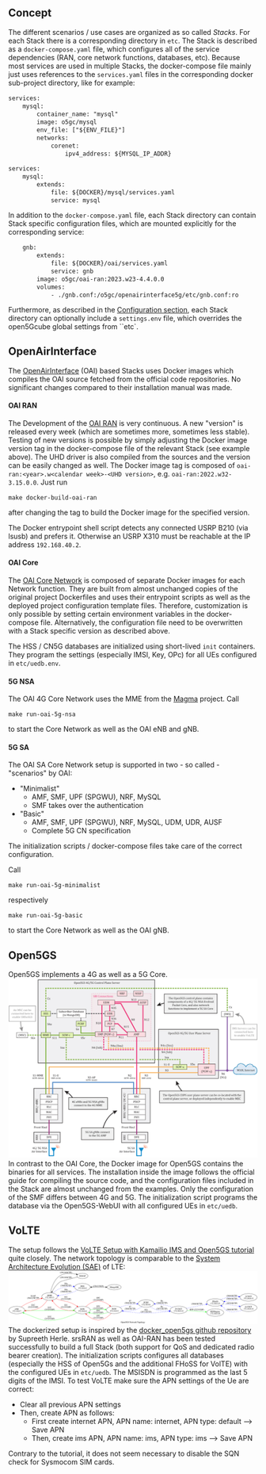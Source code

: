 ## Concept
The different scenarios / use cases are organized as so called *Stacks*. For each Stack there is
a corresponding directory in ``etc``. The Stack is described as a ``docker-compose.yaml`` file,
which configures all of the service dependencies (RAN, core network functions, databases, etc).
Because most services are used in multiple Stacks, the docker-compose file mainly just uses
references to the ``services.yaml`` files in the corresponding docker sub-project directory,
like for example:
```docker title="docker/mysql/services.yaml"
services:
    mysql:
        container_name: "mysql"
        image: o5gc/mysql
        env_file: ["${ENV_FILE}"]
        networks:
            corenet:
                ipv4_address: ${MYSQL_IP_ADDR}
```
```docker title="etc/srsran-open5gs-4g-volte/docker-compose.yaml"
services:
    mysql:
        extends:
            file: ${DOCKER}/mysql/services.yaml
            service: mysql
```
In addition to the ``docker-compose.yaml`` file, each Stack directory can contain Stack specific
configuration files, which are mounted explicitly for the corresponding service:
```docker title="etc/oairan-open5gs-5g/docker-compose.yaml"
    gnb:
        extends:
            file: ${DOCKER}/oai/services.yaml
            service: gnb
        image: o5gc/oai-ran:2023.w23-4.4.0.0
        volumes:
            - ./gnb.conf:/o5gc/openairinterface5g/etc/gnb.conf:ro
```
Furthermore, as described in the [Configuration section](user_guide.md#configuration), each
Stack directory can optionally include a ``settings.env`` file, which overrides the open5Gcube
global settings from ``etc`.

## OpenAirInterface
The [OpenAirInterface](https://openairinterface.org/) (OAI) based Stacks uses Docker images which
compiles the OAI source fetched from the official code repositories. No significant changes
compared to their installation manual was made.

#### OAI RAN
The Development of the [OAI RAN](https://gitlab.eurecom.fr/oai/openairinterface5g) is very
continuous. A new "version" is released every week (which are sometimes more, sometimes less
stable). Testing of new versions is possible by simply adjusting the Docker image version tag
in the docker-compose file of the relevant Stack (see example above). The UHD driver is also
compiled from the sources and the version can be easily changed as well. The Docker image tag
is composed of
``oai-ran:<year>.w<calendar week>-<UHD version>``,  e.g. ``oai-ran:2022.w32-3.15.0.0``.
Just run
```console
make docker-build-oai-ran
```
after changing the tag to build the Docker image for the specified version.

The Docker entrypoint shell script detects any connected USRP B210 (via lsusb) and prefers it.
Otherwise an USRP X310 must be reachable at the IP address ``192.168.40.2``.

#### OAI Core
The [OAI Core Network](https://gitlab.eurecom.fr/oai/cn5g/oai-cn5g-fed) is composed of separate
Docker images for each Network function. They are built from almost unchanged copies of the
original project Dockerfiles and uses their entrypoint scripts as well as the deployed project
configuration template files. Therefore, customization is only possible by setting certain
environment variables in the docker-compose file. Alternatively, the configuration file need to
be overwritten with a Stack specific version as described above.

The HSS / CN5G databases are initialized using short-lived ``init`` containers. They program
the settings (especially IMSI, Key, OPc) for all UEs configured in ``etc/uedb.env``.

#### 5G NSA
The OAI 4G Core Network uses the MME from the [Magma](https://github.com/magma/magma) project.
Call
```console
make run-oai-5g-nsa
```
to start the Core Network as well as the OAI eNB and gNB.

#### 5G SA
The OAI SA Core Network setup is supported in two - so called - "scenarios" by OAI:

* "Minimalist"
    * AMF, SMF, UPF (SPGWU), NRF, MySQL
    * SMF takes over the authentication
* "Basic"
    * AMF, SMF, UPF (SPGWU), NRF, MySQL, UDM, UDR, AUSF
    * Complete 5G CN specification

The initialization scripts / docker-compose files take care of the correct configuration.

Call
```console
make run-oai-5g-minimalist
```
respectively
```console
make run-oai-5g-basic
```
to start the Core Network as well as the OAI gNB.

## Open5GS
Open5GS implements a 4G as well as a 5G Core.
![Open5GS](img/open5gs.png)
In contrast to the OAI Core, the Docker image for Open5GS contains the binaries for all services.
The installation inside the image follows the official guide for compiling the source code,
and the configuration files included in the Stack are almost unchanged from the examples.
Only the configuration of the SMF differs between 4G and 5G. The initialization script
programs the database via the Open5GS-WebUI with all configured UEs in ``etc/uedb``.

## VoLTE
The setup follows the
[VoLTE Setup with Kamailio IMS and Open5GS tutorial](https://open5gs.org/open5gs/docs/tutorial/02-VoLTE-setup/)
quite closely.
The network topology is comparable to the
[System Architecture Evolution (SAE)](https://en.wikipedia.org/wiki/System_Architecture_Evolution)
of LTE: ![VoLTE_Topology](img/volte_topology.png)
The dockerized setup is inspired by the
[docker_open5gs github repository](https://github.com/herlesupreeth/docker_open5gs)
by Supreeth Herle.
srsRAN as well as OAI-RAN has been tested successfully to build a full Stack (both support for QoS
and dedicated radio bearer creation).
The initialization scripts configures all databases (especially the HSS of Open5Gs and the
additional FHoSS for VolTE) with the configured UEs in ``etc/uedb``. The MSISDN is programmed as
the last 5 digits of the IMSI.
To test VoLTE make sure the APN settings of the Ue are correct:

* Clear all previous APN settings
* Then, create APN as follows:
    * First create internet APN, APN name: internet, APN type: default –> Save APN
    * Then, create ims APN, APN name: ims, APN type: ims –> Save APN

Contrary to the tutorial, it does not seem necessary to disable the SQN check for Sysmocom SIM cards.

